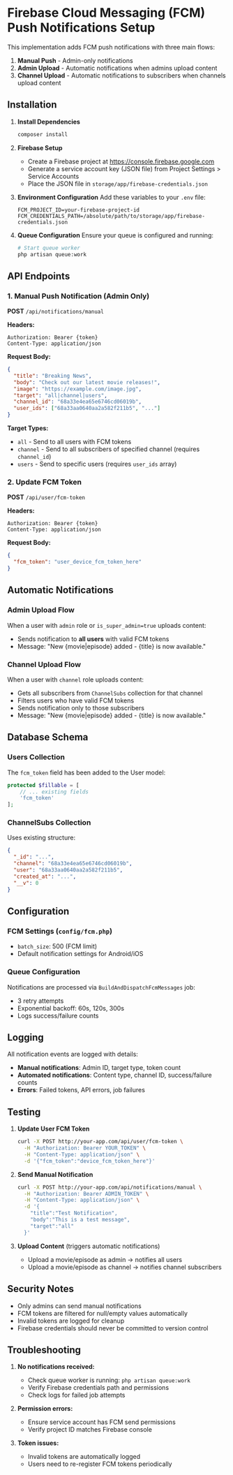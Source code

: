 # Firebase Cloud Messaging (FCM) Push Notifications Setup

This implementation adds FCM push notifications with three main flows:
1. **Manual Push** - Admin-only notifications
2. **Admin Upload** - Automatic notifications when admins upload content  
3. **Channel Upload** - Automatic notifications to subscribers when channels upload content

## Installation

1. **Install Dependencies**
   ```bash
   composer install
   ```

2. **Firebase Setup**
   - Create a Firebase project at https://console.firebase.google.com
   - Generate a service account key (JSON file) from Project Settings > Service Accounts
   - Place the JSON file in `storage/app/firebase-credentials.json`

3. **Environment Configuration**
   Add these variables to your `.env` file:
   ```env
   FCM_PROJECT_ID=your-firebase-project-id
   FCM_CREDENTIALS_PATH=/absolute/path/to/storage/app/firebase-credentials.json
   ```

4. **Queue Configuration**
   Ensure your queue is configured and running:
   ```bash
   # Start queue worker
   php artisan queue:work
   ```

## API Endpoints

### 1. Manual Push Notification (Admin Only)
**POST** `/api/notifications/manual`

**Headers:**
```
Authorization: Bearer {token}
Content-Type: application/json
```

**Request Body:**
```json
{
  "title": "Breaking News",
  "body": "Check out our latest movie releases!",
  "image": "https://example.com/image.jpg",
  "target": "all|channel|users",
  "channel_id": "68a33e4ea65e6746cd06019b", 
  "user_ids": ["68a33aa0640aa2a582f211b5", "..."]
}
```

**Target Types:**
- `all` - Send to all users with FCM tokens
- `channel` - Send to all subscribers of specified channel (requires `channel_id`)
- `users` - Send to specific users (requires `user_ids` array)

### 2. Update FCM Token
**POST** `/api/user/fcm-token`

**Headers:**
```
Authorization: Bearer {token}
Content-Type: application/json
```

**Request Body:**
```json
{
  "fcm_token": "user_device_fcm_token_here"
}
```

## Automatic Notifications

### Admin Upload Flow
When a user with `admin` role or `is_super_admin=true` uploads content:
- Sends notification to **all users** with valid FCM tokens
- Message: "New {movie|episode} added - {title} is now available."

### Channel Upload Flow  
When a user with `channel` role uploads content:
- Gets all subscribers from `ChannelSubs` collection for that channel
- Filters users who have valid FCM tokens
- Sends notification only to those subscribers
- Message: "New {movie|episode} added - {title} is now available."

## Database Schema

### Users Collection
The `fcm_token` field has been added to the User model:
```php
protected $fillable = [
    // ... existing fields
    'fcm_token'
];
```

### ChannelSubs Collection
Uses existing structure:
```json
{
  "_id": "...",
  "channel": "68a33e4ea65e6746cd06019b",
  "user": "68a33aa0640aa2a582f211b5",
  "created_at": "...",
  "__v": 0
}
```

## Configuration

### FCM Settings (`config/fcm.php`)
- `batch_size`: 500 (FCM limit)
- Default notification settings for Android/iOS

### Queue Configuration
Notifications are processed via `BuildAndDispatchFcmMessages` job:
- 3 retry attempts
- Exponential backoff: 60s, 120s, 300s
- Logs success/failure counts

## Logging

All notification events are logged with details:
- **Manual notifications**: Admin ID, target type, token count
- **Automated notifications**: Content type, channel ID, success/failure counts
- **Errors**: Failed tokens, API errors, job failures

## Testing

1. **Update User FCM Token**
   ```bash
   curl -X POST http://your-app.com/api/user/fcm-token \
     -H "Authorization: Bearer YOUR_TOKEN" \
     -H "Content-Type: application/json" \
     -d '{"fcm_token":"device_fcm_token_here"}'
   ```

2. **Send Manual Notification**
   ```bash
   curl -X POST http://your-app.com/api/notifications/manual \
     -H "Authorization: Bearer ADMIN_TOKEN" \
     -H "Content-Type: application/json" \
     -d '{
       "title":"Test Notification",
       "body":"This is a test message",
       "target":"all"
     }'
   ```

3. **Upload Content** (triggers automatic notifications)
   - Upload a movie/episode as admin → notifies all users
   - Upload a movie/episode as channel → notifies channel subscribers

## Security Notes

- Only admins can send manual notifications
- FCM tokens are filtered for null/empty values automatically
- Invalid tokens are logged for cleanup
- Firebase credentials should never be committed to version control

## Troubleshooting

1. **No notifications received:**
   - Check queue worker is running: `php artisan queue:work`
   - Verify Firebase credentials path and permissions
   - Check logs for failed job attempts

2. **Permission errors:**
   - Ensure service account has FCM send permissions
   - Verify project ID matches Firebase console

3. **Token issues:**
   - Invalid tokens are automatically logged
   - Users need to re-register FCM tokens periodically
